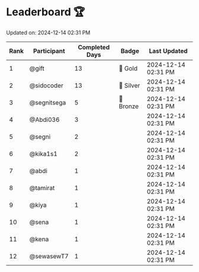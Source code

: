 # Leaderboard 🏆

Updated on: 2024-12-14 02:31 PM

| Rank | Participant       | Completed Days | Badge      | Last Updated         |
|------|-------------------|----------------|------------|----------------------|
| 1    | @gift             | 13             | 🏅 Gold     | 2024-12-14 02:31 PM |
| 2    | @sidocoder        | 13             | 🥈 Silver   | 2024-12-14 02:31 PM |
| 3    | @segnitsega       | 5              | 🥉 Bronze   | 2024-12-14 02:31 PM |
| 4    | @Abdi036          | 3              |            | 2024-12-14 02:31 PM |
| 5    | @segni            | 2              |            | 2024-12-14 02:31 PM |
| 6    | @kika1s1          | 2              |            | 2024-12-14 02:31 PM |
| 7    | @abdi             | 1              |            | 2024-12-14 02:31 PM |
| 8    | @tamirat          | 1              |            | 2024-12-14 02:31 PM |
| 9    | @kiya             | 1              |            | 2024-12-14 02:31 PM |
| 10   | @sena             | 1              |            | 2024-12-14 02:31 PM |
| 11   | @kena             | 1              |            | 2024-12-14 02:31 PM |
| 12   | @sewasewT7        | 1              |            | 2024-12-14 02:31 PM |
